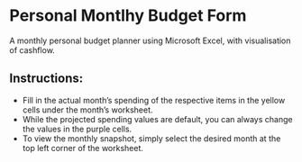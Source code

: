# Personal Montlhy Budget Form
A monthly personal budget planner using Microsoft Excel, with visualisation of cashflow.

## Instructions:
- Fill in the actual month’s spending of the respective items in the yellow cells under the month’s worksheet. 
- While the projected spending values are default, you can always change the values in the purple cells.
- To view the monthly snapshot, simply select the desired month at the top left corner of the worksheet.

